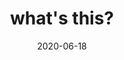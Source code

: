 ---
title:  "what's this?"
summary: Voice-based learning app with Google Speech-to-Text and WebSpeech API
date:   2020-06-18
link: https://github.com/akshatamohanty/voice-app-demo
image: ../assets/images/voice-app-demo.gif
---